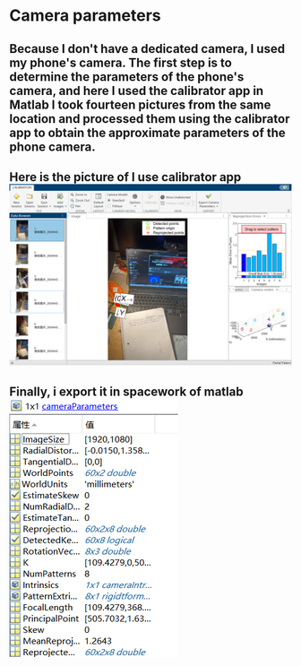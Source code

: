 # Camera parameters
## Because I don't have a dedicated camera, I used my phone's camera. The first step is to determine the parameters of the phone's camera, and here I used the calibrator app in Matlab I took fourteen pictures from the same location and processed them using the calibrator app to obtain the approximate parameters of the phone camera.
## Here is the picture of I use calibrator app ![Figure3](/Figure3.png)
## Finally, i export it in spacework of matlab ![Figure4](/Figure4.png)

